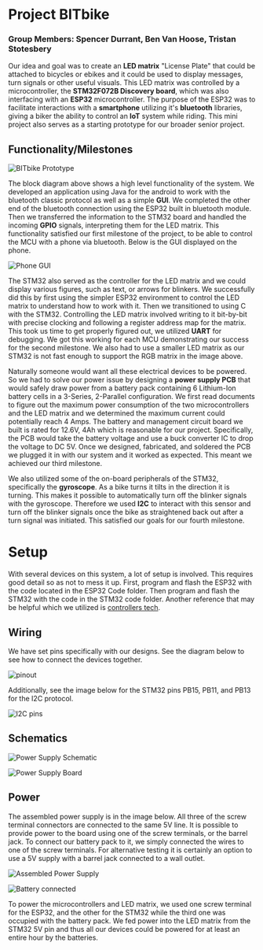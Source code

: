 # Project BITbike

### Group Members: **Spencer Durrant, Ben Van Hoose, Tristan Stotesbery**

Our idea and goal was to create an **LED matrix** "License Plate" that could be attached to bicycles or ebikes and it could be used to display messages, turn signals or other useful visuals. This LED matrix was controlled by a microcontroller, the **STM32F072B Discovery board**, which was also interfacing with an **ESP32** microcontroller. The purpose of the ESP32 was to facilitate interactions with a **smartphone** utilizing it's **bluetooth** libraries, giving a biker the ability to control an **IoT** system while riding. This mini project also serves as a starting prototype for our broader senior project.


## Functionality/Milestones

![BITbike Prototype](/images/block2.PNG)

The block diagram above shows a high level functionality of the system. We developed an application using Java for the android to work with the bluetooth classic protocol as well as a simple **GUI**. We completed the other end of the bluetooth connection using the ESP32 built in bluetooth module. Then we transferred the information to the STM32 board and handled the incoming **GPIO** signals, interpreting them for the LED matrix. This functionality satisfied our first milestone of the project, to be able to control the MCU with a phone via bluetooth. Below is the GUI displayed on the phone.

![Phone GUI](/images/phone_gui.png)

The STM32 also served as the controller for the LED matrix and we could display various figures, such as text, or arrows for blinkers. We successfully did this by first using the simpler ESP32 environment to control the LED matrix to understand how to work with it. Then we transitioned to using C with the STM32. Controlling the LED matrix involved writing to it bit-by-bit with precise clocking and following a register address map for the matrix. This took us time to get properly figured out, we utilized **UART** for debugging. We got this working for each MCU demonstrating our success for the second milestone. We also had to use a smaller LED matrix as our STM32 is not fast enough to support the RGB matrix in the image above.

Naturally someone would want all these electrical devices to be powered. So we had to solve our power issue by designing a **power supply PCB** that would safely draw power from a battery pack containing 6 Lithium-Ion battery cells in a 3-Series, 2-Parallel configuration. We first read documents to figure out the maximum power consumption of the two microcontrollers and the LED matrix and we determined the maximum current could potentially reach 4 Amps. The battery and management circuit board we built is rated for 12.6V, 4Ah which is reasonable for our project. Specifically, the PCB would take the battery voltage and use a buck converter IC to drop the voltage to DC 5V. Once we designed, fabricated, and soldered the PCB we plugged it in with our system and it worked as expected. This meant we achieved our third milestone.

We also utilized some of the on-board peripherals of the STM32, specifically the **gyroscope**. As a bike turns it tilts in the direction it is turning. This makes it possible to automatically turn off the blinker signals with the gyroscope. Therefore we used **I2C** to interact with this sensor and turn off the blinker signals once the bike as straightened back out after a turn signal was initiated. This satisfied our goals for our fourth milestone.

# Setup
With several devices on this system, a lot of setup is involved. This requires good detail so as not to mess it up. First, program and flash the ESP32 with the code located in the ESP32 Code folder. Then program and flash the STM32 with the code in the STM32 code folder. Another reference that may be helpful which we utilized is [controllers tech](https://controllerstech.com/led-dot-matrix-and-stm32/). 

## Wiring
We have set pins specifically with our designs. See the diagram below to see how to connect the devices together.

![pinout](/images/pinout.PNG)

Additionally, see the image below for the STM32 pins PB15, PB11, and PB13 for the I2C protocol.

![I2C pins](/images/i2c_pins.PNG)

## Schematics
![Power Supply Schematic](/images/power_sch.PNG)

![Power Supply Board](/images/power_board.PNG)

## Power
The assembled power supply is in the image below. All three of the screw terminal connectors are connected to the same 5V line. It is possible to provide power to the board using one of the screw terminals, or the barrel jack. To connect our battery pack to it, we simply connected the wires to one of the screw terminals. For alternative testing it is certainly an option to use a 5V supply with a barrel jack connected to a wall outlet.

![Assembled Power Supply](/images/pcb-built.jpg)

![Battery connected](/images/battery.jpg)

To power the microcontrollers and LED matrix, we used one screw terminal for the ESP32, and the other for the STM32 while the third one was occupied with the battery pack. We fed power into the LED matrix from the STM32 5V pin and thus all our devices could be powered for at least an entire hour by the batteries.